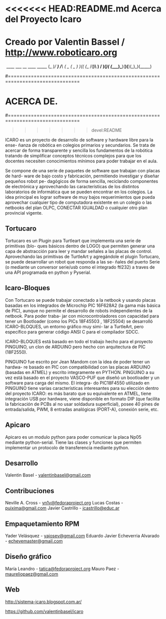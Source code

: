 <<<<<<< HEAD:README.md
Acerca del Proyecto Icaro
=======================================================
Creado por Valentin Bassel  / http://www.roboticaro.org 
=======
﻿                         ____  ___    __    ____  _____ 
                        (_  _)/ __)  /__\  (  _ \(  _  )
                         _)(_( (__  /(__)\  )   / )(_)( 
                        (____)\___)(__)(__)(_)\_)(_____)



#===============================================================================
# ACERCA DE.
#===============================================================================
>>>>>>> devel:README

ICARO es un proyecto de desarrollo de software y hardware libre para la ense-
ñanza de robótica en colegios primarios y secundarios. Se trata de acercar de forma
transparente y sencilla los fundamentos de la robótica tratando de simplificar conceptos
técnicos complejos para que los docentes necesiten conocimientos mínimos para poder
trabajar en el aula.

Se compone de una serie de paquetes de software que trabajan con placas de hard-
ware de bajo costo y fabricación, permitiendo investigar y diseñar pequeños robot pe-
dagógicos de forma sencilla, reciclando componentes de electrónica y aprovechando
las características de los distintos laboratorios de informática que se pueden encontrar
en los colegios. La idea principal es lograr software de muy bajos requerimientos que
pueda aprovechar cualquier tipo de computadora existente en un colegio o las netbooks
del plan OLPC, CONECTAR IGUALDAD o cualquier otro plan provincial vigente.

Tortucaro
------------
Tortucaro es un Plugin para Turtleart que implementa una serie de primitivas (blo-
ques básicos dentro de LOGO) que permiten generar una capa de abstracción para leer
y mandar señales a las placas de control. Aprovechando las primitivas de TurtleArt y
agregándole el plugin Tortucaro, se puede desarrollar un robot que responda a las se-
ñales del puerto Serie (o mediante un conversor serie/usb como el integrado ftl232) a
traves de una API programada en python y Pyserial.

Icaro-Bloques
-----
Con Tortucaro se puede trabajar conectado a la netbook y usando placas basadas
en los integrados de Microchip PIC 16F628A2 (la gama más básica de PIC), aunque
no permite el desarrollo de robots independientes de la netbook. Para poder traba-
jar con microcontroladores con capacidad para tener un Bootloader (como los PICs
18F45503 , 18F25504) se desarrolló ICARO-BLOQUES, un entorno gráfico muy simi-
lar a TurtleArt, pero específico para generar código ANSI C para el compilador SDCC.

ICARO-BLOQUES está basado en todo el trabajo hecho para el proyecto PINGUINO,
un clon de ARDUINO pero hecho con arquitectura de PIC (18F2550).

PINGUINO fue escrito por Jean Mandom con la idea de poder tener un hardwa-
re basado en PIC con compatibilidad con las placas ARDUINO (basadas en ATMEL)
y escrito integramente en PYTHON. PINGUINO a su vez está basado en el proyecto
VASCO-PUF que diseñó un bootloader y un software para carga del mismo. El integra-
do PIC18F4550 utilizado en PINGUINO tiene varias características interesantes para
su elección dentro del proyecto ICARO: es más barato que su equivalente en ATMEL,
tiene integración USB por hardware, viene disponible en formato DIP (que facilita la
fabricación de PCBs al no usar soldadura superficial), posee 40 pines de entrada/salida,
PWM, 8 entradas analógicas (PORT-A), conexión serie, etc.

Apicaro
-----
Apicaro es un modulo python para poder comunicar la placa Np05 mediante python-serial.
Tiene las clases y funciones que permiten implementar un protocolo de transferencia 
mediante python.

Desarrollo
-----
Valentin Basel  - valentinbasel@gmail.com

Contribuciones
-----
Neville A. Cross - yn1v@fedoraproject.org
Lucas Costas - puixima@gmail.com
Javier Castrillo - jcastrillo@educ.ar

Empaquetamiento RPM
-----
Yader Velásquez - yajosev@gmail.com
Eduardo Javier Echeverria Alvarado - echevemaster@gmail.com

Diseño gráfico
-----
María Leandro - tatica@fedoraproject.org
Mauro Paez - maureliopaez@gmail.com

Web
-----
http://sistema-icaro.blogspot.com.ar/

https://github.com/valentinbasel/icaro



